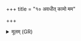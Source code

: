 +++
title = "१० अवधीत् कामो मम"

+++
<details><summary>मूलम् (GR)</summary>

अवधीत् कामो मम ये सपत्ना  
उरुं लोकम् अकरन् मह्यम् एधतुम् ।  
मह्यं नमन्तां प्रदिशश् चतस्रो  
मह्यं षड् उर्वीर् घृतम् आ वहन्तु ॥ +++(Bhatt. urvī)+++
</details>